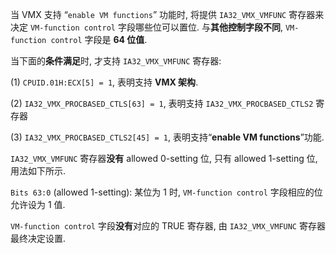 
当 VMX 支持 “`enable VM functions`” 功能时, 将提供 `IA32_VMX_VMFUNC` 寄存器来决定 `VM-function control` 字段哪些位可以置位. 与**其他控制字段不同**, `VM-function control` 字段是 **64 位值**. 

当下面的**条件满足**时, 才支持 `IA32_VMX_VMFUNC` 寄存器: 

(1) `CPUID.01H:ECX[5] = 1`, 表明支持 **VMX 架构**. 

(2) `IA32_VMX_PROCBASED_CTLS[63] = 1`, 表明支持 `IA32_VMX_PROCBASED_CTLS2` 寄存器

(3) `IA32_VMX_PROCBASED_CTLS2[45] = 1`, 表明支持“**enable VM functions**”功能. 

`IA32_VMX_VMFUNC` 寄存器**没有** allowed 0-setting 位, 只有 allowed 1-setting 位, 用法如下所示. 

`Bits 63:0` (allowed 1-setting): 某位为 1 时, `VM-function control` 字段相应的位允许设为 1 值. 

`VM-function control` 字段**没有**对应的 TRUE 寄存器, 由 `IA32_VMX_VMFUNC` 寄存器最终决定设置.